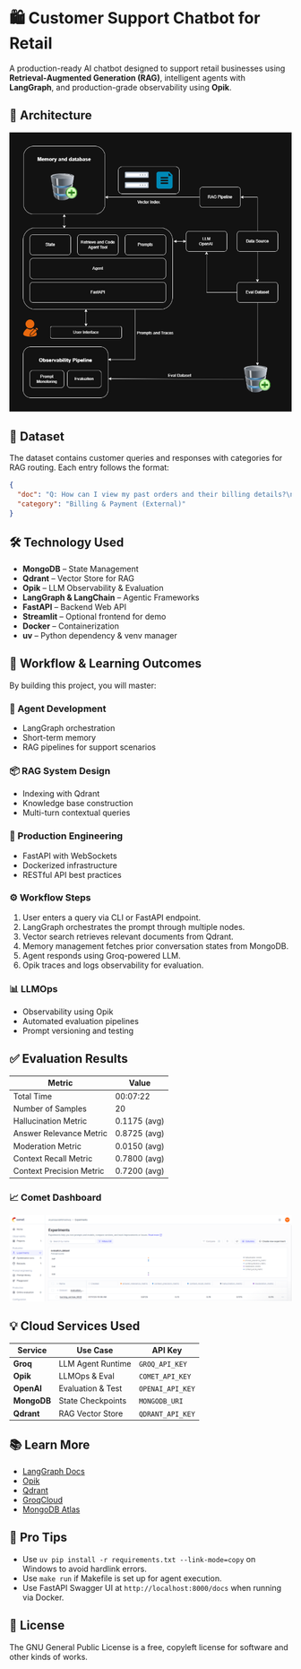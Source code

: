 # 🛍️ Customer Support Chatbot for Retail

A production-ready AI chatbot designed to support retail businesses using **Retrieval-Augmented Generation (RAG)**, intelligent agents with **LangGraph**, and production-grade observability using **Opik**.

## 🧠 Architecture

![architecture diagram](static/image.png)

## 📂 Dataset

The dataset contains customer queries and responses with categories for RAG routing. Each entry follows the format:

```json
{
  "doc": "Q: How can I view my past orders and their billing details?\nA1: You can view your past orders and their associated billing details by logging into your 'My Account' section on the Company ShopUNow website. Navigate to 'Order History' where each order will show its status, items, and billing summary.",
  "category": "Billing & Payment (External)"
}
```

## 🛠️ Technology Used

- **MongoDB** – State Management
- **Qdrant** – Vector Store for RAG
- **Opik** – LLM Observability & Evaluation
- **LangGraph & LangChain** – Agentic Frameworks
- **FastAPI** – Backend Web API
- **Streamlit** – Optional frontend for demo
- **Docker** – Containerization
- **uv** – Python dependency & venv manager

## 🔄 Workflow & Learning Outcomes

By building this project, you will master:

### 🔧 Agent Development
- LangGraph orchestration
- Short-term memory
- RAG pipelines for support scenarios

### 📦 RAG System Design
- Indexing with Qdrant
- Knowledge base construction
- Multi-turn contextual queries

### 🚀 Production Engineering
- FastAPI with WebSockets
- Dockerized infrastructure
- RESTful API best practices

### ⚙️ Workflow Steps
1. User enters a query via CLI or FastAPI endpoint.
2. LangGraph orchestrates the prompt through multiple nodes.
3. Vector search retrieves relevant documents from Qdrant.
4. Memory management fetches prior conversation states from MongoDB.
5. Agent responds using Groq-powered LLM.
6. Opik traces and logs observability for evaluation.

### 📊 LLMOps
- Observability using Opik
- Automated evaluation pipelines
- Prompt versioning and testing


## ✅ Evaluation Results

| Metric                    | Value        |
|---------------------------|--------------|
| Total Time                | 00:07:22     |
| Number of Samples         | 20           |
| Hallucination Metric      | 0.1175 (avg) |
| Answer Relevance Metric   | 0.8725 (avg) |
| Moderation Metric         | 0.0150 (avg) |
| Context Recall Metric     | 0.7800 (avg) |
| Context Precision Metric  | 0.7200 (avg) |

### 📈 Comet Dashboard

![Evaluation Result](static/Evaluation.png)

## 💡 Cloud Services Used

| Service       | Use Case           | API Key              |
|---------------|--------------------|-----------------------|
| **Groq**      | LLM Agent Runtime  | `GROQ_API_KEY`        |
| **Opik**      | LLMOps & Eval      | `COMET_API_KEY`       |
| **OpenAI**    | Evaluation & Test  | `OPENAI_API_KEY`      |
| **MongoDB**   | State Checkpoints  | `MONGODB_URI`         |
| **Qdrant**    | RAG Vector Store   | `QDRANT_API_KEY`      |

## 📚 Learn More

- [LangGraph Docs](https://docs.langgraph.org/)
- [Opik](https://www.comet.com/opik/)
- [Qdrant](https://qdrant.tech/)
- [GroqCloud](https://console.groq.com/)
- [MongoDB Atlas](https://www.mongodb.com/atlas)

## 📌 Pro Tips

- Use `uv pip install -r requirements.txt --link-mode=copy` on Windows to avoid hardlink errors.
- Use `make run` if Makefile is set up for agent execution.
- Use FastAPI Swagger UI at `http://localhost:8000/docs` when running via Docker.

## 🧾 License

The GNU General Public License is a free, copyleft license for
software and other kinds of works.
